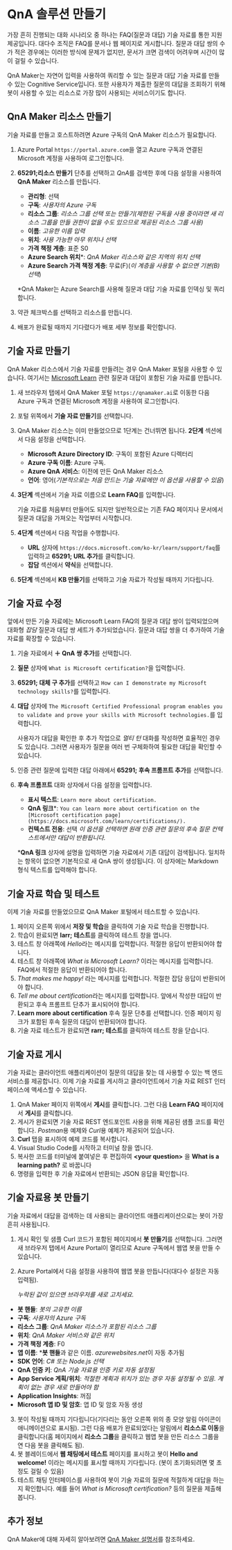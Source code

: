﻿---
lab:
    title: 'QnA 솔루션 만들기'
    module: '모듈 6 - QnA 솔루션 빌드'
---

# QnA 솔루션 만들기

가장 흔히 진행되는 대화 시나리오 중 하나는 FAQ(질문과 대답) 기술 자료를 통한 지원 제공입니다. 대다수 조직은 FAQ를 문서나 웹 페이지로 게시합니다. 질문과 대답 쌍의 수가 적은 경우에는 이러한 방식에 문제가 없지만, 문서가 크면 검색이 어려우며 시간이 많이 걸릴 수 있습니다.

QnA Maker는 자연어 입력을 사용하여 쿼리할 수 있는 질문과 대답 기술 자료를 만들 수 있는 Cognitive Service입니다. 또한 사용자가 제출한 질문의 대답을 조회하기 위해 봇이 사용할 수 있는 리소스로 가장 많이 사용되는 서비스이기도 합니다.

## QnA Maker 리소스 만들기

기술 자료를 만들고 호스트하려면 Azure 구독의 QnA Maker 리소스가 필요합니다.

1. Azure Portal `https://portal.azure.com`을 열고 Azure 구독과 연결된 Microsoft 계정을 사용하여 로그인합니다.
2. **65291;리소스 만들기** 단추를 선택하고 *QnA*를 검색한 후에 다음 설정을 사용하여 **QnA Maker** 리소스를 만듭니다.
    - **관리형**: 선택
    - **구독**: *사용자의 Azure 구독*
    - **리소스 그룹**: *리소스 그룹 선택 또는 만들기(제한된 구독을 사용 중이라면 새 리소스 그룹을 만들 권한이 없을 수도 있으므로 제공된 리소스 그룹 사용)*
    - **이름**: *고유한 이름 입력*
    - **위치**: *사용 가능한 아무 위치나 선택*
    - **가격 책정 계층**: 표준 S0
    - **Azure Search 위치**\*: *QnA Maker 리소스와 같은 지역의 위치 선택*
    - **Azure Search 가격 책정 계층**: 무료(F)(*이 계층을 사용할 수 없으면 기본(B) 선택*)

    \*QnA Maker는 Azure Search를 사용해 질문과 대답 기술 자료를 인덱싱 및 쿼리합니다.

3. 약관 체크박스를 선택하고 리소스를 만듭니다.
4. 배포가 완료될 때까지 기다렸다가 배포 세부 정보를 확인합니다.

## 기술 자료 만들기

QnA Maker 리소스에서 기술 자료를 만들려는 경우 QnA Maker 포털을 사용할 수 있습니다. 여기서는 [Microsoft Learn](https://docs.microsoft.com/learn) 관련 질문과 대답이 포함된 기술 자료를 만듭니다.

1. 새 브라우저 탭에서 QnA Maker 포털 `https://qnamaker.ai`로 이동한 다음 Azure 구독과 연결된 Microsoft 계정을 사용하여 로그인합니다.
2. 포털 위쪽에서 **기술 자료 만들기**를 선택합니다.
3. QnA Maker 리소스는 이미 만들었으므로 1단계는 건너뛰면 됩니다. **2단계** 섹션에서 다음 설정을 선택합니다.
    - **Microsoft Azure Directory ID**: 구독이 포함된 Azure 디렉터리
    - **Azure 구독 이름**: Azure 구독.
    - **Azure QnA 서비스**: 이전에 만든 QnA Maker 리소스
    - **언어**: 영어(*기본적으로는 처음 만드는 기술 자료에만 이 옵션을 사용할 수 있음*)
4. **3단계** 섹션에서 기술 자료 이름으로 **Learn FAQ**를 입력합니다.

    기술 자료를 처음부터 만들어도 되지만 일반적으로는 기존 FAQ 페이지나 문서에서 질문과 대답을 가져오는 작업부터 시작합니다.

5. **4단계** 섹션에서 다음 작업을 수행합니다.
    - **URL** 상자에 `https://docs.microsoft.com/ko-kr/learn/support/faq`를 입력하고 **65291; URL 추가**를 클릭합니다.
    - **잡담** 섹션에서 **약식**을 선택합니다.
6. **5단계** 섹션에서 **KB 만들기**를 선택하고 기술 자료가 작성될 때까지 기다립니다.

## 기술 자료 수정

앞에서 만든 기술 자료에는 Microsoft Learn FAQ의 질문과 대답 쌍이 입력되었으며 대화형 *잡담* 질문과 대답 쌍 세트가 추가되었습니다. 질문과 대답 쌍을 더 추가하여 기술 자료를 확장할 수 있습니다.

1. 기술 자료에서 **&#65291; QnA 쌍 추가**를 선택합니다.
2. **질문** 상자에 `What is Microsoft certification?`을 입력합니다.
3. **65291; 대체 구 추가**를 선택하고 `How can I demonstrate my Microsoft technology skills?`를 입력합니다.
4. **대답** 상자에 `The Microsoft Certified Professional program enables you to validate and prove your skills with Microsoft technologies.`를 입력합니다.

    사용자가 대답을 확인한 후 추가 작업으로 *멀티 턴* 대화를 작성하면 효율적인 경우도 있습니다. 그러면 사용자가 질문을 여러 번 구체화하여 필요한 대답을 확인할 수 있습니다.

5. 인증 관련 질문에 입력한 대답 아래에서 **65291; 후속 프롬프트 추가**를 선택합니다.
6. **후속 프롬프트** 대화 상자에서 다음 설정을 입력합니다.
    - **표시 텍스트**: `Learn more about certification.`
    - **QnA 링크**\*: `You can learn more about certification on the [Microsoft certification page](https://docs.microsoft.com/learn/certifications/).`
    - **컨텍스트 전용**: 선택 *이 옵션을 선택하면 원래 인증 관련 질문의 후속 질문 컨텍스트에서만 대답이 반환됩니다.*

    \***QnA 링크** 상자에 설명을 입력하면 기술 자료에서 기존 대답이 검색됩니다. 일치하는 항목이 없으면 기본적으로 새 QnA 쌍이 생성됩니다. 이 상자에는 Markdown 형식 텍스트를 입력해야 합니다.

## 기술 자료 학습 및 테스트

이제 기술 자료를 만들었으므로 QnA Maker 포털에서 테스트할 수 있습니다.

1. 페이지 오른쪽 위에서 **저장 및 학습**을 클릭하여 기술 자료 학습을 진행합니다.
2. 학습이 완료되면 **larr; 테스트**를 클릭하여 테스트 창을 엽니다.
3. 테스트 창 아래쪽에 *Hello*라는 메시지를 입력합니다. 적절한 응답이 반환되어야 합니다.
4. 테스트 창 아래쪽에 *What is Microsoft Learn?* 이라는 메시지를 입력합니다. FAQ에서 적절한 응답이 반환되어야 합니다.
5. *That makes me happy!* 라는 메시지를 입력합니다. 적절한 잡담 응답이 반환되어야 합니다.
6. *Tell me about certification*라는 메시지를 입력합니다. 앞에서 작성한 대답이 반환되고 후속 프롬프트 단추가 표시되어야 합니다.
7. **Learn more about certification** 후속 질문 단추를 선택합니다. 인증 페이지 링크가 포함된 후속 질문의 대답이 반환되어야 합니다.
8. 기술 자료 테스트가 완료되면 **rarr; 테스트**를 클릭하여 테스트 창을 닫습니다.

## 기술 자료 게시

기술 자료는 클라이언트 애플리케이션이 질문의 대답을 찾는 데 사용할 수 있는 백 엔드 서비스를 제공합니다. 이제 기술 자료를 게시하고 클라이언트에서 기술 자료 REST 인터페이스에 액세스할 수 있습니다.

1. QnA Maker 페이지 위쪽에서 **게시**를 클릭합니다. 그런 다음 **Learn FAQ** 페이지에서 **게시**를 클릭합니다.
2. 게시가 완료되면 기술 자료 REST 엔드포인트 사용을 위해 제공된 샘플 코드를 확인합니다. *Postman*용 예제와 *Curl*용 예제가 제공되어 있습니다.
3. **Curl** 탭을 표시하여 예제 코드를 복사합니다.
4. Visual Studio Code를 시작하고 터미널 창을 엽니다.
5. 복사한 코드를 터미널에 붙여넣은 후 편집하여 **&lt;your question&gt;** 을 **What is a learning path?** 로 바꿉니다
6. 명령을 입력한 후 기술 자료에서 반환되는 JSON 응답을 확인합니다.

## 기술 자료용 봇 만들기

기술 자료에서 대답을 검색하는 데 사용되는 클라이언트 애플리케이션으로는 봇이 가장 흔히 사용됩니다.

1. 게시 확인 및 샘플 Curl 코드가 포함된 페이지에서 **봇 만들기**를 선택합니다. 그러면 새 브라우저 탭에서 Azure Portal이 열리므로 Azure 구독에서 웹앱 봇을 만들 수 있습니다.
2. Azure Portal에서 다음 설정을 사용하여 웹앱 봇을 만듭니다(대다수 설정은 자동 입력됨).

    *누락된 값이 있으면 브라우저를 새로 고치세요.*  

  - **봇 핸들**: *봇의 고유한 이름*
  - **구독**: *사용자의 Azure 구독*
  - **리소스 그룹**: *QnA Maker 리소스가 포함된 리소스 그룹*
  - **위치**: *QnA Maker 서비스와 같은 위치*
  - **가격 책정 계층**: F0
  - **앱 이름**: ***봇 핸들**과 같은 이름. *azurewebsites.net*이 자동 추가됨
  - **SDK 언어**: *C# 또는 Node.js 선택*
  - **QnA 인증 키**: *QnA 기술 자료용 인증 키로 자동 설정됨*
  - **App Service 계획/위치**: *적절한 계획과 위치가 있는 경우 자동 설정될 수 있음. 계획이 없는 경우 새로 만들어야 함*
  - **Application Insights**: 꺼짐
  - **Microsoft 앱 ID 및 암호**: 앱 ID 및 암호 자동 생성
3. 봇이 작성될 때까지 기다립니다(기다리는 동안 오른쪽 위의 종 모양 알림 아이콘이 애니메이션으로 표시됨). 그런 다음 배포가 완료되었다는 알림에서 **리소스로 이동**을 클릭합니다(홈 페이지에서 **리소스 그룹**을 클릭하고 웹앱 봇을 만든 리소스 그룹을 연 다음 봇을 클릭해도 됨).
4. 봇 블레이드에서 **웹 채팅에서 테스트** 페이지를 표시하고 봇이 **Hello and welcome!** 이라는 메시지를 표시할 때까지 기다립니다. (봇이 초기화되려면 몇 초 정도 걸릴 수 있음)
5. 테스트 채팅 인터페이스를 사용하여 봇이 기술 자료의 질문에 적절하게 대답을 하는지 확인합니다. 예를 들어 *What is Microsoft certification?* 등의 질문을 제출해 봅니다.

## 추가 정보

QnA Maker에 대해 자세히 알아보려면 [QnA Maker 설명서](https://docs.microsoft.com/azure/cognitive-services/qnamaker/)를 참조하세요.